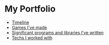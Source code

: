 # My Portfolio
- [Timeline](Timeline.md)
- [Games I've made](Games.md)
- [Significant programs and libraries I've written](Apps.md)
- [Techs I worked with](Techs.md)
